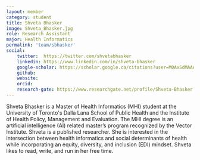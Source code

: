 ```yaml
---
layout: member
category: student
title: Shveta Bhasker
image: Shveta_Bhasker.jpg
role: Research Assistant
major: Health Informatics
permalink: 'team/sbhasker'
social:
    twitter:  https://twitter.com/shvetabhasker
    linkedin: https://www.linkedin.com/in/shveta-bhasker
    google-scholar: https://scholar.google.ca/citations?user=M0AxSdMAAAAJ&hl=en&oi=ao
    github: 
    website:
    orcid: 
    research-gate: https://www.researchgate.net/profile/Shveta-Bhasker
---
```

Shveta Bhasker is a Master of Health Informatics (MHI) student at the University of Toronto's Dalla Lana School of Public Health and the Institute of Health Policy, Management and Evaluation. The MHI degree is an artificial intelligence (AI) related master’s program recognized by the Vector Institute. Shveta is a published researcher. She is interested in the intersection between health informatics and social determinants of health while incorporating an equity, diversity, and inclusion (EDI) mindset. Shveta likes to read, write, and run in her free time. 
<br>
<br>


